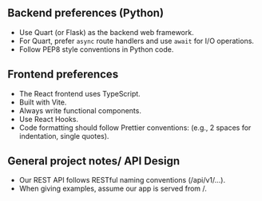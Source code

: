 ## Backend preferences (Python)
- Use Quart (or Flask) as the backend web framework.
- For Quart, prefer `async` route handlers and use `await` for I/O operations.
- Follow PEP8 style conventions in Python code.

## Frontend preferences
- The React frontend uses TypeScript.
- Built with Vite.
- Always write functional components.
- Use React Hooks.
- Code formatting should follow Prettier conventions: (e.g., 2 spaces for indentation, single quotes).

## General project notes/ API Design
- Our REST API follows RESTful naming conventions (/api/v1/...).
- When giving examples, assume our app is served from /.